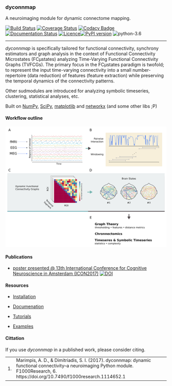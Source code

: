 ### dyconnmap
A neuroimaging module for dynamic connectome mapping.

[![Build Status](https://travis-ci.org/makism/dyconnmap.svg?branch=master)](https://travis-ci.org/makism/dyconnmap) [![Coverage Status](https://coveralls.io/repos/github/makism/dyconnmap/badge.svg?branch=master)](https://coveralls.io/github/makism/dyconnmap?branch=master) [![Codacy Badge](https://api.codacy.com/project/badge/Grade/70dff7603f5849f79e703f852d1b5ae3)](https://www.codacy.com/app/makism/dyconnmap?utm_source=github.com&amp;utm_medium=referral&amp;utm_content=makism/dyconnmap&amp;utm_campaign=Badge_Grade) [![Documentation Status](https://readthedocs.org/projects/dyfunconn/badge/?version=latest)](https://dyfunconn.readthedocs.io/?badge=latest)
 [![Licence](https://img.shields.io/badge/Licence-BSD-blue.svg)](https://opensource.org/licenses/BSD-3-Clause)[![PyPI version](https://badge.fury.io/py/dyconnmap.svg)](https://badge.fury.io/py/dyconnmap) ![python-3.6](https://img.shields.io/badge/python-3.6-blue.svg)

---

_dyconnmap_ is specifically tailored for functional connectivity, synchrony estimators and graph analysis in the context of Functional Connectivity Microstates (FCμstates) analyzing Time-Varying Functional Connectivity Graphs (TVFCGs). The primary focus in the FCμstates paradigm is twofold; to represent the input time-varying connectivity into a small number-repertoire (data reduction) of features (feature extraction) while preserving the temporal dynamics of the connectivity patterns.

Other sudmodules are introduced for analyzing symbolic timeseries, clustering, statistical analyses, etc.

Built on [NumPy](http://www.numpy.org/), [SciPy](http://www.scipy.org/), [matplotlib](http://matplotlib.org/) and [networkx](https://networkx.github.io/) (and some other libs ;P)

#### Workflow outline

![workflow](docs/v2_pipeline.png)


#### Publications

* [poster presented @ 13th International Conference for Cognitive Neuroscience in Amsterdam \(ICON2017\)](https://f1000research.com/posters/6-1638) [![DOI](https://img.shields.io/badge/DOI-10.7490%2Ff1000research.1114652.1-blue.svg)](http://dx.doi.org/10.7490/f1000research.1114652.1)

#### Resources

* [Installation](https://github.com/makism/dyconnmap/blob/master/INSTALL.md)

* [Documenation](http://dyconnmap.readthedocs.io/?badge=latest)

* [Tutorials](https://github.com/makism/dyconnmap/tree/master/tutorials)

* [Examples](https://github.com/makism/dyconnmap/tree/master/examples)


#### Cittation

If you use _dyconnmap_ in a published work, please consider citing.

<table align="center">
    <tr>
        <td align="left">1.</td>
        <td align="left">Marimpis, A. D., & Dimitriadis, S. I. (2017). dyconnmap: dynamic functional connectivity–a neuroimaging Python module. F1000Research, 6. https://doi.org/10.7490/f1000research.1114652.1</td>
    </tr>
</table>

